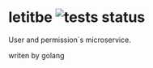 # letitbe ![tests status](https://travis-ci.org/harlov/letitbe.svg?branch=master)
User and permission`s microservice.

writen by golang

